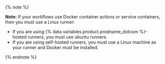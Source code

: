 {% note %}

**Note:** If your workflows use Docker container actions or service containers, then you must use a Linux runner:

* If you are using {% data variables.product.prodname_dotcom %}-hosted runners, you must use ubuntu runners.
* If you are using self-hosted runners, you must use a Linux machine as your runner and Docker must be installed.

{% endnote %}
